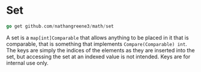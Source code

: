 # Set

```go
go get github.com/nathangreene3/math/set
```

A set is a `map[int]Comparable` that allows anything to be placed in it that is comparable, that is something that implements `Compare(Comparable) int`. The keys are simply the indices of the elements as they are inserted into the set, but accessing the set at an indexed value is not intended. Keys are for internal use only.
